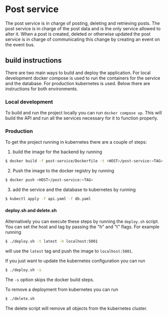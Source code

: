 # Post service
The post service is in charge of posting, deleting and retrieving posts.
The post service is in charge of the post data and is the only service allowed to alter it.
When a post is created, deleted or otherwise updated the post service is in charge of communicating this change by creating an event on the event bus.

## build instructions
There are two main ways to build and deploy the application.
For local development docker compose is used to run the containers for the service and the database.
For production kubernetes is used. Below there are instructions for both environments.

### Local development
To build and run the project locally you can run `docker compose up`.
This will build the API and run all the services necessary for it to function properly.

### Production
To get the project running in kubernetes there are a couple of steps:
1. build the image for the backend by running 

```bash
$ docker build -f post-service/Dockerfile -t <HOST>/post-service:<TAG>
```

2. Push the image to the docker registry by running 

```bash
$ docker push <HOST>/post-service:<TAG>
```

3. add the service and the database to kubernetes by running 
```bash
$ kubectl apply -f api.yaml -f db.yaml
```

#### deploy.sh and delete.sh
Alternatively you can execute these steps by running the `deploy.sh` script. You can set the host and tag by passing the "h" and "t" flags. For example running
```bash
$ ./deploy.sh -t latest -h localhost:5001
```
will use the `latest` tag and push the image to `localhost:5001`.

If you just want to update the kubernetes configuration you can run 
```bash
$ ./deploy.sh -s
``` 
The `-s` option skips the docker build steps.

To remove a deployment from kubernetes you can run
```bash
$ ./delete.sh
```
The delete script will remove all objects from the kubernetes cluster.